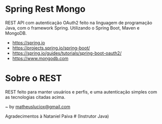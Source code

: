 # Spring Rest Mongo

REST API com autenticação OAuth2 feito na linguagem de programação Java, com o framework Spring. Utilizando o Spring Boot, Maven e MongoDB.
  - https://spring.io
  - https://projects.spring.io/spring-boot/
  - https://spring.io/guides/tutorials/spring-boot-oauth2/
  - https://www.mongodb.com

# Sobre o REST

REST feito para manter usuários e perfis, e uma autenticação simples com as tecnologias citadas acima.


~ by matheusluciox@gmail.com

Agradecimentos à Nataniel Paiva # (Instrutor Java)